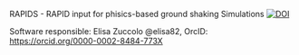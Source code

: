 RAPIDS - RAPID input for phisics-based ground shaking Simulations
[![DOI](https://zenodo.org/badge/774905021.svg)](https://doi.org/10.5281/zenodo.14201458)


Software responsible: Elisa Zuccolo @elisa82, OrcID: https://orcid.org/0000-0002-8484-773X


